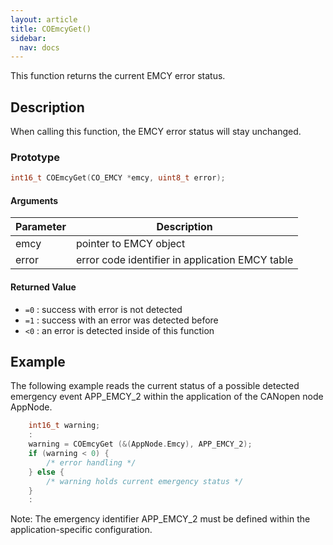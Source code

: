 ```yaml
---
layout: article
title: COEmcyGet()
sidebar:
  nav: docs
---
```


This function returns the current EMCY error status.

<!--more-->

## Description

When calling this function, the EMCY error status will stay unchanged.

### Prototype

```c
int16_t COEmcyGet(CO_EMCY *emcy, uint8_t error);
```

#### Arguments

| Parameter | Description |
| --- | --- |
| emcy | pointer to EMCY object |
| error | error code identifier in application EMCY table |

#### Returned Value

- `=0` : success with error is not detected
- `=1` : success with an error was detected before
- `<0` : an error is detected inside of this function

## Example

The following example reads the current status of a possible detected emergency event APP_EMCY_2 within the application of the CANopen node AppNode.

```c
    int16_t warning;
    :
    warning = COEmcyGet (&(AppNode.Emcy), APP_EMCY_2);
    if (warning < 0) {
        /* error handling */
    } else {
        /* warning holds current emergency status */
    }
    :
```

Note: The emergency identifier APP_EMCY_2 must be defined within the application-specific configuration.
